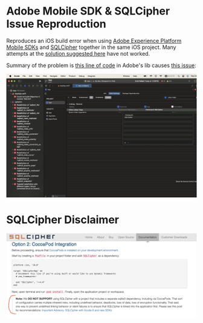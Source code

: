 # Adobe Mobile SDK & SQLCipher Issue Reproduction

Reproduces an iOS build error when using [Adobe Experience Platform Mobile SDKs](https://github.com/adobe/aepsdk-core-ios) and [SQLCipher](https://www.zetetic.net/sqlcipher/sqlcipher-ios/) together in the same iOS project. Many attempts at the [solution suggested here](https://discuss.zetetic.net/t/important-advisory-sqlcipher-with-xcode-8-and-new-sdks/1688) have not worked.

Summary of the problem is [this line of code](https://github.com/adobe/aepsdk-core-ios/blob/4.2.3/AEPServices/Sources/dataqueue/SQLiteWrapper.swift#L14) in Adobe's lib causes [this issue](https://www.zetetic.net/sqlcipher/ios-tutorial/#option-2-cocoapod-integration):

<img src="@docs/issue.png">

# SQLCipher Disclaimer

<img src="@docs/sqlcipher.png">
